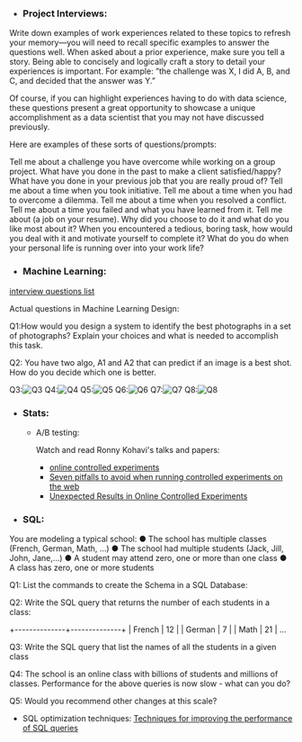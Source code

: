 - ### Project Interviews:
Write down examples of work experiences related to these topics to refresh your memory—you will need to recall specific examples to answer the questions well. When asked about a prior experience, make sure you tell a story. Being able to concisely and logically craft a story to detail your experiences is important. For example: ”the challenge was X, I did A, B, and C, and decided that the answer was Y.”

Of course, if you can highlight experiences having to do with data science, these questions present a great opportunity to showcase a unique accomplishment as a data scientist that you may not have discussed previously.

Here are examples of these sorts of questions/prompts:

Tell me about a challenge you have overcome while working on a group project.
What have you done in the past to make a client satisfied/happy?
What have you done in your previous job that you are really proud of?
Tell me about a time when you took initiative.
Tell me about a time when you had to overcome a dilemma.
Tell me about a time when you resolved a conflict.
Tell me about a time you failed and what you have learned from it.
Tell me about (a job on your resume). Why did you choose to do it and what do you like most about it?
When you encountered a tedious, boring task, how would you deal with it and motivate yourself to complete it?
What do you do when your personal life is running over into your work life?


- ### Machine Learning:

[interview questions list](https://www.analyticsvidhya.com/blog/2018/06/comprehensive-data-science-machine-learning-interview-guide/)

Actual questions in Machine Learning Design: 

Q1:How would you design a system to identify the best photographs in a set of photographs? Explain your choices and what is needed to accomplish this task.

Q2: You have two algo, A1 and A2 that can predict if an image is a best shot. How do you decide which one is better.

Q3:![Q3](https://github.com/dingchaoz/jiawen_mentorship_plan/blob/master/11%20of%2019.png)
Q4:![Q4](https://github.com/dingchaoz/jiawen_mentorship_plan/blob/master/12%20of%2019.png)
Q5:![Q5](https://github.com/dingchaoz/jiawen_mentorship_plan/blob/master/13%20of%2019.png)
Q6:![Q6](https://github.com/dingchaoz/jiawen_mentorship_plan/blob/master/14%20of%2019.png)
Q7:![Q7](https://github.com/dingchaoz/jiawen_mentorship_plan/blob/master/15%20of%2019.png)
Q8:![Q8](https://github.com/dingchaoz/jiawen_mentorship_plan/blob/master/16%20of%2019.png)



- ### Stats:
  - A/B testing:

    Watch and read Ronny Kohavi's talks and papers:
    - [online controlled experiments](https://www.youtube.com/watch?v=qtboCGd_hTA)
    - [Seven pitfalls to avoid when running controlled experiments on the web](https://www.researchgate.net/publication/221653160_Seven_pitfalls_to_avoid_when_running_controlled_experiments_on_the_web)
    - [Unexpected Results in Online Controlled Experiments](https://www.researchgate.net/publication/220520287_Unexpected_Results_in_Online_Controlled_Experiments)


- ### SQL:

You are modeling a typical school:
●	The school has multiple classes (French, German, Math, …)
●	The school had multiple students (Jack, Jill, John, Jane,...)
●	A student may attend zero, one or more than one class
●	A class has zero, one or more students

Q1: List the commands to create the Schema in a SQL Database:

Q2: Write the SQL query that returns the number of each students in a class:

+--------------+--------------+
| French       |   12         |
| German       |   7          |
| Math         |   21         |
… 

Q3: Write the SQL query that list the names of all the students in a given class

Q4: The school is an online class with billions of students and millions of classes. Performance for the above queries is now slow - what can you do?


Q5: Would you recommend other changes at this scale?

  - SQL optimization techniques:
[Techniques for improving the performance of SQL queries](https://www.ibm.com/support/knowledgecenter/en/SSZLC2_9.0.0/com.ibm.commerce.developer.doc/refs/rsdperformanceworkspaces.htm)

